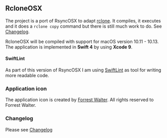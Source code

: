## RcloneOSX

The project is a port of RsyncOSX to adapt [rclone](https://rclone.org/). It compiles, it executes and it does a `rclone copy` command but there is still much work to do. See [Changelog](Documentation/docs/RcloneOSX/Changelog.md).

RcloneOSX will be compiled with support for macOS version 10.11 - 10.13. The application is implemented in **Swift 4** by using **Xcode 9**.

#### SwiftLint

As part of this version of RsyncOSX I am using [SwiftLint](https://github.com/realm/SwiftLint) as tool for writing more readable code.

### Application icon

The application icon is created by [Forrest Walter](http://www.forrestwalter.com/). All rights reserved to Forrest Walter.

### Changelog

Please see [Changelog](Documentation/docs/RcloneOSX/Changelog.md)
